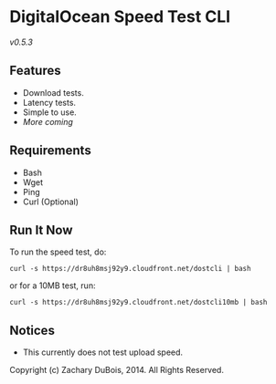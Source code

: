 # DigitalOcean Speed Test CLI

*v0.5.3*

## Features

- Download tests.
- Latency tests.
- Simple to use.
- *More coming*

## Requirements

- Bash
- Wget
- Ping
- Curl (Optional)

## Run It Now

To run the speed test, do:

    curl -s https://dr8uh8msj92y9.cloudfront.net/dostcli | bash

or for a 10MB test, run:

    curl -s https://dr8uh8msj92y9.cloudfront.net/dostcli10mb | bash

## Notices

- This currently does not test upload speed.

Copyright (c) Zachary DuBois, 2014. All Rights Reserved.
